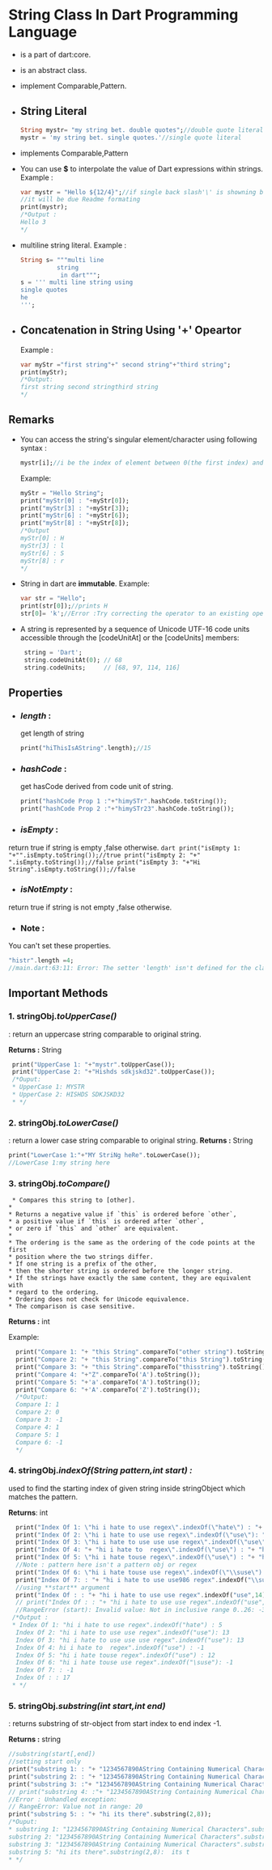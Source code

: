 #  String Class In Dart Programming Language
- is a part of dart:core.

- is an abstract class.
  
- implement Comparable,Pattern.
- ## **String Literal**
    ```dart
  String mystr= "my string bet. double quotes";//double quote literal
  mystr = 'my string bet. single quotes.'//single quote literal
    ```
- implements Comparable,Pattern
- You can use **$**
  to interpolate the value of Dart expressions within strings.
  Example :
  ```dart
  var mystr = "Hello ${12/4}";//if single back slash'\' is showning before $ ignore it
  //it will be due Readme formating    
  print(mystr);
  /*Output :
  Hello 3
  */
  ```
- multiline string literal.
  Example :
    ```dart
    String s= """multi line 
              string
               in dart""";
    s = ''' multi line string using
    single quotes
    he
    ''';
    ```
- ## **Concatenation in String Using '+' Opeartor**

    Example :
    ```dart
  var myStr ="first string"+" second string"+"third string";
  print(myStr);
  /*Output:
  first string second stringthird string
  */  
  ```
  
## Remarks 
- You can access the string's singular element/character using 
    following syntax :
  ```dart
  mystr[i];//i be the index of element between 0(the first index) and length of string
  ```
  Example:
    ```dart
  myStr = "Hello String";
  print("myStr[0] : "+myStr[0]);
  print("myStr[3] : "+myStr[3]);
  print("myStr[6] : "+myStr[6]);
  print("myStr[8] : "+myStr[8]);
  /*Output
    myStr[0] : H
    myStr[3] : l
    myStr[6] : S
    myStr[8] : r
  */  
  ```
- String in dart are **immutable**.
    Example:
  ```dart
  var str = "Hello";
  print(str[0]);//prints H
  str[0]= 'k';//Error :Try correcting the operator to an existing operator, or defining a '[]=' operator.
  ```
- A string is represented by a sequence of Unicode UTF-16 code units
 accessible through the [codeUnitAt] or the [codeUnits] members:
    ```dart
     string = 'Dart';
     string.codeUnitAt(0); // 68
     string.codeUnits;     // [68, 97, 114, 116]
    ```
##  **Properties**

  - ### _length_ : 
    
    get length of string 

    ```dart
    print("hiThisIsAString".length);//15
    ```

  - ### _hashCode_ : 
  
    get hasCode derived from code unit of string.
    
    ```dart
    print("hashCode Prop 1 :"+"himySTr".hashCode.toString());
    print("hashCode Prop 2 :"+"himySTr23".hashCode.toString());
    ```
    
  - ### _isEmpty_ : 
  return true if string is empty ,false otherwise.
    ```dart
    print("isEmpty 1: "+"".isEmpty.toString());//true
    print("isEmpty 2: "+" ".isEmpty.toString());//false
    print("isEmpty 3: "+"Hi String".isEmpty.toString());//false
    ```
    
  - ### _isNotEmpty_ : 
  return true if string is not empty ,false otherwise.
    
  - ### Note :
   You can't set these properties.

  ```dart
  "histr".length =4;
  //main.dart:63:11: Error: The setter 'length' isn't defined for the class 'String'.  
  ```
## **Important Methods**

### 1. stringObj._toUpperCase()_ 
: return an uppercase string comparable to original string.

   **Returns :** String
   ```dart
    print("UpperCase 1: "+"mystr".toUpperCase());
    print("UpperCase 2: "+"Hishds sdkjskd32".toUpperCase());
    /*Ouput:
    * UpperCase 1: MYSTR
    * UpperCase 2: HISHDS SDKJSKD32
    * */
   ```
### 2. stringObj._toLowerCase()_ 
: return a lower case string comparable to original string.
   **Returns :** String
   ```dart
   print("LowerCase 1:"+"MY StriNg heRe".toLowerCase());
   //LowerCase 1:my string here
   ```
   
### 3. stringObj._toCompare()_ 

   ```
    * Compares this string to [other].
   *
   * Returns a negative value if `this` is ordered before `other`,
   * a positive value if `this` is ordered after `other`,
   * or zero if `this` and `other` are equivalent.
   *
   * The ordering is the same as the ordering of the code points at the first
   * position where the two strings differ.
   * If one string is a prefix of the other,
   * then the shorter string is ordered before the longer string.
   * If the strings have exactly the same content, they are equivalent with
   * regard to the ordering.
   * Ordering does not check for Unicode equivalence.
   * The comparison is case sensitive.
   ```
   **Returns :** int
   
  Example:

  ```dart
    print("Compare 1: "+ "this String".compareTo("other string").toString());
    print("Compare 2: "+ "this String".compareTo("this String").toString());
    print("Compare 3: "+ "this String".compareTo("thisstring").toString());
    print("Compare 4: "+"Z".compareTo('A').toString());
    print("Compare 5: "+'a'.compareTo('A').toString());
    print("Compare 6: "+'A'.compareTo('Z').toString());
    /*Output:
    Compare 1: 1
    Compare 2: 0
    Compare 3: -1
    Compare 4: 1
    Compare 5: 1
    Compare 6: -1
    */ 
  ```
   
### 4. stringObj._indexOf(String pattern,int start) :_
    
  used to find the starting index of given string inside stringObject which matches
     the pattern.
   
   **Returns**: int

  ```dart
    print("Index Of 1: \"hi i hate to use regex\".indexOf(\"hate\") : "+ "hi i hate to use regex".indexOf("hate").toString());
    print("Index Of 2: \"hi i hate to use use regex\".indexOf(\"use\"): "+ "hi i hate to use use regex".indexOf("use").toString());
    print("Index Of 3: \"hi i hate to use use use regex\".indexOf(\"use\"): "+ "hi i hate to use use use regex".indexOf("use").toString());
    print("Index Of 4: "+ "hi i hate to  regex\".indexOf(\"use\") : "+ "hi i hate to  regex".indexOf("use").toString());
    print("Index Of 5: \"hi i hate touse regex\".indexOf(\"use\") : "+ "hi i hate touse regex".indexOf("use").toString());
    //Note : pattern here isn't a pattern obj or regex
    print("Index Of 6: \"hi i hate touse use regex\".indexOf(\"\\suse\"): "+ "hi i hate touse use regex".indexOf("\\suse").toString());
    print("Index Of 7: : "+ "hi i hate to use use986 regex".indexOf("\\suse\\s").toString());
    //using **start** argument
    print("Index Of : : "+ "hi i hate to use use regex".indexOf("use",14).toString());
    // print("Index Of : : "+ "hi i hate to use use regex".indexOf("use",-3).toString());
    //RangeError (start): Invalid value: Not in inclusive range 0..26: -3
   /*Output :
   * Index Of 1: "hi i hate to use regex".indexOf("hate") : 5
    Index Of 2: "hi i hate to use use regex".indexOf("use"): 13
    Index Of 3: "hi i hate to use use use regex".indexOf("use"): 13
    Index Of 4: hi i hate to  regex".indexOf("use") : -1
    Index Of 5: "hi i hate touse regex".indexOf("use") : 12
    Index Of 6: "hi i hate touse use regex".indexOf("\suse"): -1
    Index Of 7: : -1
    Index Of : : 17
   * */
  ```

### 5. stringObj._substring(int start,int end)_
  : returns substring of str-object from start index to end index -1.
   
  **Returns :** string
  ```dart
  //substring(start[,end])
  //setting start only
  print("substring 1: : "+ "1234567890AString Containing Numerical Characters".substring(10));
  print("substring 2: : "+ "1234567890AString Containing Numerical Characters".substring(20));
  print("substring 3: :"+ "1234567890AString Containing Numerical Characters".substring(10,20));
  // print("substring 4: :"+ "1234567890AString Containing Numerical Characters".substring(20,10));
  //Error : Unhandled exception:
  // RangeError: Value not in range: 20
  print("substring 5: : "+ "hi its there".substring(2,8));
  /*Ouput:
  * substring 1: "1234567890AString Containing Numerical Characters".substring(10) : AString Containing Numerical Characters
  substring 2: "1234567890AString Containing Numerical Characters".substring(10) : ntaining Numerical Characters
  substring 3: "1234567890AString Containing Numerical Characters".substring(10) :AString Co
  substring 5: "hi its there".substring(2,8):  its t
  * */
```
   